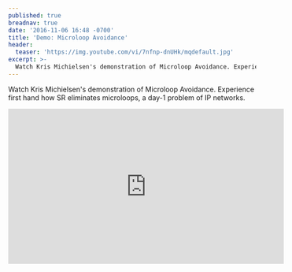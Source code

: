 ```yaml
---
published: true
breadnav: true
date: '2016-11-06 16:48 -0700'
title: 'Demo: Microloop Avoidance'
header:
  teaser: 'https://img.youtube.com/vi/7nfnp-dnUHk/mqdefault.jpg'
excerpt: >-
  Watch Kris Michielsen's demonstration of Microloop Avoidance. Experience first hand how SR eliminates microloops, a day-1 problem of IP networks.
---
```

Watch Kris Michielsen's demonstration of Microloop Avoidance. Experience first hand how SR eliminates microloops, a day-1 problem of IP networks.

<iframe width="560" height="315" src="https://www.youtube.com/embed/7nfnp-dnUHk" frameborder="0" allowfullscreen></iframe>